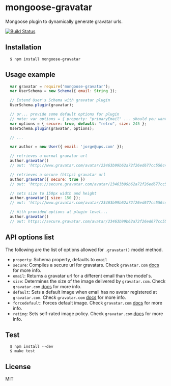 # mongoose-gravatar

  Mongoose plugin to dynamically generate gravatar urls.

  [![Build Status](https://travis-ci.org/cristiandouce/mongoose-gravatar.png?branch=master)](https://travis-ci.org/cristiandouce/mongoose-gravatar)

## Installation

```
  $ npm install mongoose-gravatar
```

## Usage example

```js
  var gravatar = require('mongoose-gravatar');
  var UserSchema = new Schema({ email: String });

  // Extend User's Schema with gravatar plugin
  UserSchema.plugin(gravatar);

  // or... provide some default options for plugin
  // note: var options = { property: "primaryEmail" ... should you want a different property than email.
  var options = { secure: true, default: "retro", size: 245 };
  UserSchema.plugin(gravatar, options);

  // ...

  var author = new User({ email: 'jorge@ups.com' });

  // retrieves a normal gravatar url
  author.gravatar()
  // out: 'http://www.gravatar.com/avatar/23463b99b62a72f26ed677cc556c44e8'

  // retrieves a secure (https) gravatar url
  author.gravatar({ secure: true })
  // out: 'https://secure.gravatar.com/avatar/23463b99b62a72f26ed677cc556c44e8'

  // sets size to 150px width and height
  author.gravatar({ size: 150 });
  // out: 'http://www.gravatar.com/avatar/23463b99b62a72f26ed677cc556c44e8?s=150'

  // With provided options at plugin level...
  author.gravatar()
  // out: https://secure.gravatar.com/avatar/23463b99b62a72f26ed677cc556c44e8?d=retro&s=245
```

## API options list
The following are the list of options allowed for `.gravatar()` model method.
* `property`: Schema property, defaults to `email`
* `secure`: Compiles a secure url for gravatars. Check `gravatar.com` [docs](http://en.gravatar.com/site/implement/images/#secure-images) for more info.
* `email`: Returns a gravatar url for a different email than the model's.
* `size`: Determines the size of the image delivered by `gravatar.com`. Check `gravatar.com` [docs](http://en.gravatar.com/site/implement/images/#size) for more info.
* `default`: Sets a default image when email has no avatar registered at `gravatar.com`. Check `gravatar.com` [docs](http://en.gravatar.com/site/implement/images/#default-image) for more info.
* `forcedefault`: Forces default image. Check `gravatar.com` [docs](http://en.gravatar.com/site/implement/images/#force-default) for more info.
* `rating`: Sets self-rated image policy. Check `gravatar.com` [docs](http://en.gravatar.com/site/implement/images/#rating) for more info.


## Test

```
  $ npm install --dev
  $ make test
```
## License

  MIT
